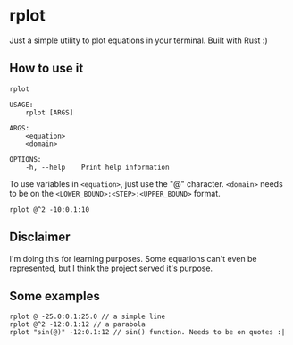 # rplot

Just a simple utility to plot equations in your terminal. Built with Rust :)

## How to use it
```
rplot

USAGE:
    rplot [ARGS]

ARGS:
    <equation>
    <domain>

OPTIONS:
    -h, --help    Print help information
```

To use variables in `<equation>`, just use the "@" character.
`<domain>` needs to be on the `<LOWER_BOUND>:<STEP>:<UPPER_BOUND>` format.
```
rplot @^2 -10:0.1:10
```

## Disclaimer
I'm doing this for learning purposes. Some equations can't even be represented, but I think the project served it's purpose.

## Some examples
```
rplot @ -25.0:0.1:25.0 // a simple line
rplot @^2 -12:0.1:12 // a parabola
rplot "sin(@)" -12:0.1:12 // sin() function. Needs to be on quotes :|
```
